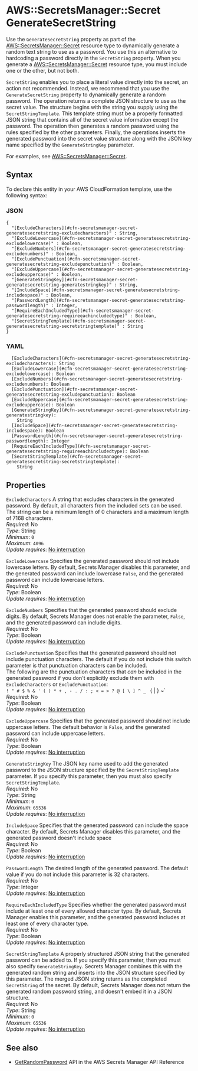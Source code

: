 # AWS::SecretsManager::Secret GenerateSecretString<a name="aws-properties-secretsmanager-secret-generatesecretstring"></a>

Use the `GenerateSecretString` property as part of the [AWS::SecretsManager::Secret](https://docs.aws.amazon.com/AWSCloudFormation/latest/UserGuide/aws-resource-secretsmanager-secret.html) resource type to dynamically generate a random text string to use as a password\. You use this an alternative to hardcoding a password directly in the `SecretString` property\. When you generate a [AWS::SecretsManager::Secret](https://docs.aws.amazon.com/AWSCloudFormation/latest/UserGuide/aws-resource-secretsmanager-secret.html) resource type, you must include one or the other, but not both\.

`SecretString` enables you to place a literal value directly into the secret, an action not recommended\. Instead, we recommend that you use the `GenerateSecretString` property to dynamically generate a random password\. The operation returns a complete JSON structure to use as the secret value\. The structure begins with the string you supply using the `SecretStringTemplate`\. This template string must be a properly formatted JSON string that contains all of the secret value information except the password\. The operation then generates a random password using the rules specified by the other parameters\. Finally, the operations inserts the generated password into the secret value structure along with the JSON key name specified by the `GenerateStringKey` parameter\.

For examples, see [AWS::SecretsManager::Secret](https://docs.aws.amazon.com/AWSCloudFormation/latest/UserGuide/aws-resource-secretsmanager-secret.html)\. 

## Syntax<a name="aws-properties-secretsmanager-secret-generatesecretstring-syntax"></a>

To declare this entity in your AWS CloudFormation template, use the following syntax:

### JSON<a name="aws-properties-secretsmanager-secret-generatesecretstring-syntax.json"></a>

```
{
  "[ExcludeCharacters](#cfn-secretsmanager-secret-generatesecretstring-excludecharacters)" : String,
  "[ExcludeLowercase](#cfn-secretsmanager-secret-generatesecretstring-excludelowercase)" : Boolean,
  "[ExcludeNumbers](#cfn-secretsmanager-secret-generatesecretstring-excludenumbers)" : Boolean,
  "[ExcludePunctuation](#cfn-secretsmanager-secret-generatesecretstring-excludepunctuation)" : Boolean,
  "[ExcludeUppercase](#cfn-secretsmanager-secret-generatesecretstring-excludeuppercase)" : Boolean,
  "[GenerateStringKey](#cfn-secretsmanager-secret-generatesecretstring-generatestringkey)" : String,
  "[IncludeSpace](#cfn-secretsmanager-secret-generatesecretstring-includespace)" : Boolean,
  "[PasswordLength](#cfn-secretsmanager-secret-generatesecretstring-passwordlength)" : Integer,
  "[RequireEachIncludedType](#cfn-secretsmanager-secret-generatesecretstring-requireeachincludedtype)" : Boolean,
  "[SecretStringTemplate](#cfn-secretsmanager-secret-generatesecretstring-secretstringtemplate)" : String
}
```

### YAML<a name="aws-properties-secretsmanager-secret-generatesecretstring-syntax.yaml"></a>

```
  [ExcludeCharacters](#cfn-secretsmanager-secret-generatesecretstring-excludecharacters): String
  [ExcludeLowercase](#cfn-secretsmanager-secret-generatesecretstring-excludelowercase): Boolean
  [ExcludeNumbers](#cfn-secretsmanager-secret-generatesecretstring-excludenumbers): Boolean
  [ExcludePunctuation](#cfn-secretsmanager-secret-generatesecretstring-excludepunctuation): Boolean
  [ExcludeUppercase](#cfn-secretsmanager-secret-generatesecretstring-excludeuppercase): Boolean
  [GenerateStringKey](#cfn-secretsmanager-secret-generatesecretstring-generatestringkey): 
    String
  [IncludeSpace](#cfn-secretsmanager-secret-generatesecretstring-includespace): Boolean
  [PasswordLength](#cfn-secretsmanager-secret-generatesecretstring-passwordlength): Integer
  [RequireEachIncludedType](#cfn-secretsmanager-secret-generatesecretstring-requireeachincludedtype): Boolean
  [SecretStringTemplate](#cfn-secretsmanager-secret-generatesecretstring-secretstringtemplate): 
    String
```

## Properties<a name="aws-properties-secretsmanager-secret-generatesecretstring-properties"></a>

`ExcludeCharacters`  <a name="cfn-secretsmanager-secret-generatesecretstring-excludecharacters"></a>
A string that excludes characters in the generated password\. By default, all characters from the included sets can be used\. The string can be a minimum length of 0 characters and a maximum length of 7168 characters\.  
*Required*: No  
*Type*: String  
*Minimum*: `0`  
*Maximum*: `4096`  
*Update requires*: [No interruption](https://docs.aws.amazon.com/AWSCloudFormation/latest/UserGuide/using-cfn-updating-stacks-update-behaviors.html#update-no-interrupt)

`ExcludeLowercase`  <a name="cfn-secretsmanager-secret-generatesecretstring-excludelowercase"></a>
Specifies the generated password should not include lowercase letters\. By default, Secrets Manager disables this parameter, and the generated password can include lowercase `False`, and the generated password can include lowercase letters\.  
*Required*: No  
*Type*: Boolean  
*Update requires*: [No interruption](https://docs.aws.amazon.com/AWSCloudFormation/latest/UserGuide/using-cfn-updating-stacks-update-behaviors.html#update-no-interrupt)

`ExcludeNumbers`  <a name="cfn-secretsmanager-secret-generatesecretstring-excludenumbers"></a>
Specifies that the generated password should exclude digits\. By default, Secrets Manager does not enable the parameter, `False`, and the generated password can include digits\.  
*Required*: No  
*Type*: Boolean  
*Update requires*: [No interruption](https://docs.aws.amazon.com/AWSCloudFormation/latest/UserGuide/using-cfn-updating-stacks-update-behaviors.html#update-no-interrupt)

`ExcludePunctuation`  <a name="cfn-secretsmanager-secret-generatesecretstring-excludepunctuation"></a>
Specifies that the generated password should not include punctuation characters\. The default if you do not include this switch parameter is that punctuation characters can be included\.  
The following are the punctuation characters that *can* be included in the generated password if you don't explicitly exclude them with `ExcludeCharacters` or `ExcludePunctuation`:  
 `! " # $ % & ' ( ) * + , - . / : ; < = > ? @ [ \ ] ^ _ ` { | } ~`   
*Required*: No  
*Type*: Boolean  
*Update requires*: [No interruption](https://docs.aws.amazon.com/AWSCloudFormation/latest/UserGuide/using-cfn-updating-stacks-update-behaviors.html#update-no-interrupt)

`ExcludeUppercase`  <a name="cfn-secretsmanager-secret-generatesecretstring-excludeuppercase"></a>
Specifies that the generated password should not include uppercase letters\. The default behavior is `False`, and the generated password can include uppercase letters\.  
*Required*: No  
*Type*: Boolean  
*Update requires*: [No interruption](https://docs.aws.amazon.com/AWSCloudFormation/latest/UserGuide/using-cfn-updating-stacks-update-behaviors.html#update-no-interrupt)

`GenerateStringKey`  <a name="cfn-secretsmanager-secret-generatesecretstring-generatestringkey"></a>
The JSON key name used to add the generated password to the JSON structure specified by the `SecretStringTemplate` parameter\. If you specify this parameter, then you must also specify `SecretStringTemplate`\.   
*Required*: No  
*Type*: String  
*Minimum*: `0`  
*Maximum*: `65536`  
*Update requires*: [No interruption](https://docs.aws.amazon.com/AWSCloudFormation/latest/UserGuide/using-cfn-updating-stacks-update-behaviors.html#update-no-interrupt)

`IncludeSpace`  <a name="cfn-secretsmanager-secret-generatesecretstring-includespace"></a>
Specifies that the generated password can include the space character\. By default, Secrets Manager disables this parameter, and the generated password doesn't include space   
*Required*: No  
*Type*: Boolean  
*Update requires*: [No interruption](https://docs.aws.amazon.com/AWSCloudFormation/latest/UserGuide/using-cfn-updating-stacks-update-behaviors.html#update-no-interrupt)

`PasswordLength`  <a name="cfn-secretsmanager-secret-generatesecretstring-passwordlength"></a>
The desired length of the generated password\. The default value if you do not include this parameter is 32 characters\.  
*Required*: No  
*Type*: Integer  
*Update requires*: [No interruption](https://docs.aws.amazon.com/AWSCloudFormation/latest/UserGuide/using-cfn-updating-stacks-update-behaviors.html#update-no-interrupt)

`RequireEachIncludedType`  <a name="cfn-secretsmanager-secret-generatesecretstring-requireeachincludedtype"></a>
Specifies whether the generated password must include at least one of every allowed character type\. By default, Secrets Manager enables this parameter, and the generated password includes at least one of every character type\.  
*Required*: No  
*Type*: Boolean  
*Update requires*: [No interruption](https://docs.aws.amazon.com/AWSCloudFormation/latest/UserGuide/using-cfn-updating-stacks-update-behaviors.html#update-no-interrupt)

`SecretStringTemplate`  <a name="cfn-secretsmanager-secret-generatesecretstring-secretstringtemplate"></a>
A properly structured JSON string that the generated password can be added to\. If you specify this parameter, then you must also specify `GenerateStringKey`\. Secrets Manager combines this with the generated random string and inserts into the JSON structure specified by this parameter\. The merged JSON string returns as the completed `SecretString` of the secret\. By default, Secrets Manager does not return the generated random password string, and doesn't embed it in a JSON structure\.  
*Required*: No  
*Type*: String  
*Minimum*: `0`  
*Maximum*: `65536`  
*Update requires*: [No interruption](https://docs.aws.amazon.com/AWSCloudFormation/latest/UserGuide/using-cfn-updating-stacks-update-behaviors.html#update-no-interrupt)

## See also<a name="aws-properties-secretsmanager-secret-generatesecretstring--seealso"></a>
+  [GetRandomPassword](https://docs.aws.amazon.com/secretsmanager/latest/apireference/API_GetRandomPassword.html) API in the AWS Secrets Manager API Reference
